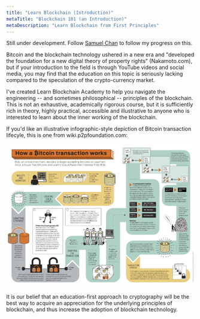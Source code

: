 ```yaml
---
title: "Learn Blockchain (Introduction)"
metaTitle: "Blockchain 101 (an Introduction)"
metaDescription: "Learn Blockchain from First Principles"
---
```


Still under development. Follow [Samuel Chan](https://github.com/onlyphantom) to follow my progress on this.

Bitcoin and the blockchain technology ushered in a new era and "developed the foundation for a new digital theory of property rights" (Nakamoto.com),
but if your introduction to the field is through YouTube videos and social media, you may find that the education on this topic is seriously lacking compared
to the speculation of the crypto-currency market. 

I've created Learn Blockchain Academy to help you navigate the engineering -- and sometimes philosophical -- principles of the blockchain. This is not an exhaustive, academically rigorous course,
but it is sufficiently rich in theory, highly practical, accessible and illustrative to anyone who is interested to learn about the inner working of the blockchain.

If you'd like an illustrative infographic-style depiction of Bitcoin transaction lifecyle, this is one from wiki.p2pfoundation.com:

![](images/bitcoinworks.jpeg)

It is our belief that an education-first approach to cryptography will be the best way to acquire an appreciation for the underlying principles of blockchain, and thus increase the 
adoption of blockchain technology. 
